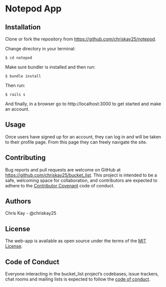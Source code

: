 # Notepod App

## Installation
Clone or fork the repository from https://github.com/chriskay25/notepod.

Change directory in your terminal:
    
    $ cd notepod

Make sure bundler is installed and then run:

    $ bundle install

Then run:

    $ rails s

And finally, in a browser go to http://localhost:3000 to get started and make an account.

## Usage

Once users have signed up for an account, they can log in and will be taken to their profile page. From this page they can freely navigate the site.

## Contributing

Bug reports and pull requests are welcome on GitHub at https://github.com/chriskay25/bucket_list. This project is intended to be a safe, welcoming space for collaboration, and contributors are expected to adhere to the [Contributor Covenant](http://contributor-covenant.org) code of conduct.

## Authors
Chris Kay - @chriskay25

## License

The web-app is available as open source under the terms of the [MIT License](https://opensource.org/licenses/MIT).

## Code of Conduct

Everyone interacting in the bucket_list project’s codebases, issue trackers, chat rooms and mailing lists is expected to follow the [code of conduct](https://github.com/chriskay25/bucket_list/CODE_OF_CONDUCT.md).

